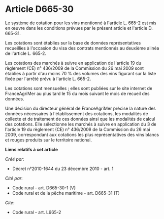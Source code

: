 # Article D665-30

Le système de cotation pour les vins mentionné à l'article L. 665-2 est mis en œuvre dans les conditions prévues par le
présent article et l'article D. 665-31. 

Les cotations sont établies sur la base de données représentatives recueillies à l'occasion du visa des contrats mentionnés
au deuxième alinéa de l'article L. 665-2. 

Les cotations des marchés à suivre en application de l'article 19 du règlement (CE) n° 436/2009 de la Commission du 26 mai
2009 sont établies à partir d'au moins 70 % des volumes des vins figurant sur la liste fixée par l'arrêté prévu à l'article
L. 665-2. 

Les cotations sont mensuelles ; elles sont publiées sur le site internet de FranceAgriMer au plus tard le 15 du mois suivant
le mois de recueil des données. 

Une décision du directeur général de FranceAgriMer précise la nature des données nécessaires à l'établissement des cotations,
les modalités de collecte et de traitement de ces données ainsi que les modalités de calcul des cotations. Elle sélectionne
les marchés à suivre en application du 3 de l'article 19 du règlement (CE) n° 436/2009 de la Commission du 26 mai 2009,
correspondant aux cotations les plus représentatives des vins blancs et rouges produits sur le territoire national.

**Liens relatifs à cet article**

_Créé par_:

  - Décret n°2010-1644 du 23 décembre 2010 - art. 1

_Cité par_:

  - Code rural - art. D665-30-1 (V)
  - Code rural et de la pêche maritime - art. D665-31 (T)

_Cite_:

  - Code rural - art. L665-2
